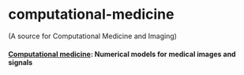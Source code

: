 # computational-medicine

(A source for Computational Medicine and Imaging)

#### [Computational medicine](http://computationalmedicine.no): Numerical models for medical images and signals

